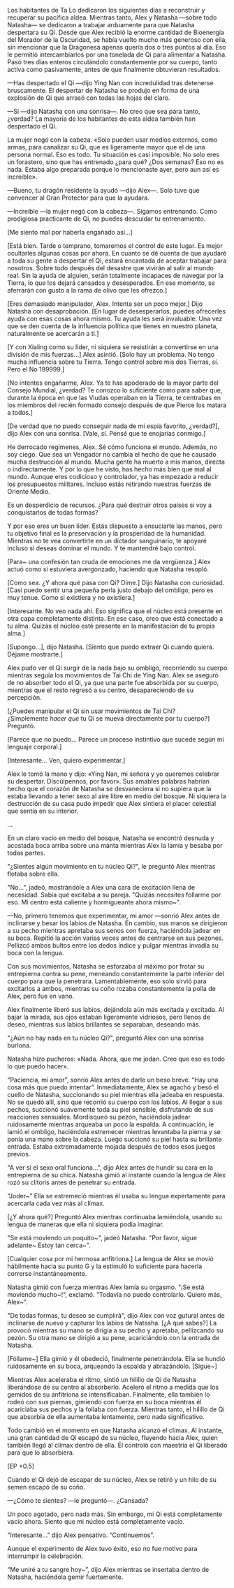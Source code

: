 
Los habitantes de Ta Lo dedicaron los siguientes días a reconstruir y recuperar su pacífica aldea. Mientras tanto, Alex y Natasha —sobre todo Natasha— se dedicaron a trabajar arduamente para que Natasha despertara su Qi. Desde que Alex recibió la enorme cantidad de Bioenergía del Morador de la Oscuridad, se había vuelto mucho más generoso con ella, sin mencionar que la Dragonesa apenas quería dos o tres puntos al día. Eso le permitió intercambiarlos por una tonelada de Qi para alimentar a Natasha. Pasó tres días enteros circulándolo constantemente por su cuerpo, tanto activa como pasivamente, antes de que finalmente obtuvieran resultados.

—Has despertado el Qi —dijo Ying Nan con incredulidad tras detenerse bruscamente. El despertar de Natasha se produjo en forma de una explosión de Qi que arrasó con todas las hojas del claro.

—Sí —dijo Natasha con una sonrisa—. No creo que sea para tanto, ¿verdad? La mayoría de los habitantes de esta aldea también han despertado el Qi.

La mujer negó con la cabeza. «Solo pueden usar medios externos, como armas, para canalizar su Qi, que es ligeramente mayor que el de una persona normal. Eso es todo. Tu situación es casi imposible. No solo eres un forastero, sino que has entrenado ¿para qué? ¿Dos semanas? Eso no es nada. Estaba algo preparada porque lo mencionaste ayer, pero aun así es increíble».

—Bueno, tu dragón residente la ayudó —dijo Alex—. Solo tuve que convencer al Gran Protector para que la ayudara.

—Increíble —la mujer negó con la cabeza—. Sigamos entrenando. Como prodigiosa practicante de Qi, no puedes descuidar tu entrenamiento.

[Me siento mal por haberla engañado así…]

[Está bien. Tarde o temprano, tomaremos el control de este lugar. Es mejor ocultarles algunas cosas por ahora. En cuanto se dé cuenta de que ayudaré a toda su gente a despertar el Qi, estará encantada de aceptar trabajar para nosotros. Sobre todo después del desastre que vivirán al salir al mundo real. Sin la ayuda de alguien, serán totalmente incapaces de navegar por la Tierra, lo que los dejará cansados ​​y desesperados. En ese momento, se aferrarán con gusto a la rama de olivo que les ofrezco.]

[Eres demasiado manipulador, Alex. Intenta ser un poco mejor.] Dijo Natasha con desaprobación. [En lugar de desesperarlos, puedes ofrecerles ayuda con esas cosas ahora mismo. Tu ayuda les será invaluable. Una vez que se den cuenta de la influencia política que tienes en nuestro planeta, naturalmente se acercarán a ti.]

[Y con Xialing como su líder, ni siquiera se resistirán a convertirse en una división de mis fuerzas...] Alex asintió. [Solo hay un problema. No tengo mucha influencia sobre tu Tierra. Tengo control sobre mis dos Tierras, sí. Pero el No 199999.]

[No intentes engañarme, Alex. Ya te has apoderado de la mayor parte del Consejo Mundial, ¿verdad? Te conozco lo suficiente como para saber que, durante la época en que las Viudas operaban en la Tierra, te centrabas en los miembros del recién formado consejo después de que Pierce los matara a todos.]

[De verdad que no puedo conseguir nada de mi espía favorito, ¿verdad?], dijo Alex con una sonrisa. [Vale, sí. Pensé que te enojarías conmigo.]

He derrocado regímenes, Alex. Sé cómo funciona el mundo. Además, no soy ciego. Que sea un Vengador no cambia el hecho de que he causado mucha destrucción al mundo. Mucha gente ha muerto a mis manos, directa o indirectamente. Y por lo que he visto, has hecho más bien que mal al mundo. Aunque eres codicioso y controlador, ya has empezado a reducir los presupuestos militares. Incluso estás retirando nuestras fuerzas de Oriente Medio.

Es un desperdicio de recursos. ¿Para qué destruir otros países si voy a conquistarlos de todas formas?

Y por eso eres un buen líder. Estás dispuesto a ensuciarte las manos, pero tu objetivo final es la preservación y la prosperidad de la humanidad. Mientras no te vea convertirte en un dictador sanguinario, te apoyaré incluso si deseas dominar el mundo. Y te mantendré bajo control.

[Para~ una confesión tan cruda de emociones me da vergüenza.] Alex actuó como si estuviera avergonzado, haciendo que Natasha resopló.

[Como sea. ¿Y ahora qué pasa con Qi? Dime.] Dijo Natasha con curiosidad. [Casi puedo sentir una pequeña perla justo debajo del ombligo, pero es muy tenue. Como si existiera y no existiera.]

[Interesante. No veo nada ahí. Eso significa que el núcleo está presente en otra capa completamente distinta. En ese caso, creo que está conectado a tu alma. Quizás el núcleo esté presente en la manifestación de tu propia alma.]

[Supongo…], dijo Natasha. [Siento que puedo extraer Qi cuando quiera. Déjame mostrarte.]

Alex pudo ver el Qi surgir de la nada bajo su ombligo, recorriendo su cuerpo mientras seguía los movimientos de Tai Chi de Ying Nan. Alex se aseguró de no absorber todo el Qi, ya que una parte fue absorbida por su cuerpo, mientras que el resto regresó a su centro, desapareciendo de su percepción.

[¿Puedes manipular el Qi sin usar movimientos de Tai Chi? ¿Simplemente _hacer que_ tu Qi se mueva directamente por tu cuerpo?] Preguntó.

[Parece que no puedo… Parece un proceso instintivo que sucede según mi lenguaje corporal.]

[Interesante… Ven, quiero experimentar.]

Alex le tomó la mano y dijo: «Ying Nan, mi señora y yo queremos celebrar su despertar. Discúlpennos, por favor». Sus amables palabras habrían hecho que el corazón de Natasha se desvaneciera si no supiera que la estaba llevando a tener sexo al aire libre en medio del bosque. Ni siquiera la destrucción de su casa pudo impedir que Alex sintiera el placer celestial que sentía en su interior.

…

En un claro vacío en medio del bosque, Natasha se encontró desnuda y acostada boca arriba sobre una manta mientras Alex la lamía y besaba por todas partes.

"¿Sientes algún movimiento en tu núcleo Qi?", le preguntó Alex mientras flotaba sobre ella.

"No...", jadeó, mostrándole a Alex una cara de excitación llena de necesidad. Sabía qué excitaba a su pareja. "Quizás necesites follarme por eso. Mi centro está caliente y hormigueante ahora mismo~".

—No, primero tenemos que experimentar, mi amor —sonrió Alex antes de inclinarse y besar los labios de Natasha. En cambio, sus manos se dirigieron a su pecho mientras apretaba sus senos con fuerza, haciéndola jadear en su boca. Repitió la acción varias veces antes de centrarse en sus pezones. Pellizcó ambos bultos entre los dedos índice y pulgar mientras invadía su boca con la lengua.

Con sus movimientos, Natasha se esforzaba al máximo por frotar su entrepierna contra su pene, meneando constantemente la parte inferior del cuerpo para que la penetrara. Lamentablemente, eso solo sirvió para excitarlos a ambos, mientras su coño rozaba constantemente la polla de Alex, pero fue en vano.

Alex finalmente liberó sus labios, dejándola aún más excitada y excitada. Al bajar la mirada, sus ojos estaban ligeramente vidriosos, pero llenos de deseo, mientras sus labios brillantes se separaban, deseando más.

"¿Aún no hay nada en tu núcleo Qi?", preguntó Alex con una sonrisa burlona.

Natasha hizo pucheros: «Nada. Ahora, que me jodan. Creo que eso es todo lo que puedo hacer».

“Paciencia, mi amor”, sonrió Alex antes de darle un beso breve. “Hay una cosa más que puedo intentar”. Inmediatamente, Alex se agachó y besó el cuello de Natasha, succionando su piel mientras ella jadeaba en respuesta. No se quedó allí, sino que recorrió su cuerpo con los labios. Al llegar a sus pechos, succionó suavemente toda su piel sensible, disfrutando de sus reacciones sensuales. Mordisqueó su pezón, haciéndola jadear ruidosamente mientras arqueaba un poco la espalda. A continuación, le lamió el ombligo, haciéndola estremecer mientras levantaba la pierna y se ponía una mano sobre la cabeza. Luego succionó su piel hasta su brillante entrada. Estaba extremadamente mojada después de todos esos juegos previos.

"A ver si el sexo oral funciona...", dijo Alex antes de hundir su cara en la entrepierna de su chica. Natasha gimió al instante cuando la lengua de Alex rozó su clítoris antes de penetrar su entrada.

“Joder~” Ella se estremeció mientras él usaba su lengua expertamente para acercarla cada vez más al clímax.

[¿Y ahora qué?] Preguntó Alex mientras continuaba lamiéndola, usando su lengua de maneras que ella ni siquiera podía imaginar.

"Se está moviendo un poquito~", jadeó Natasha. "Por favor, sigue adelante~ Estoy tan cerca~".

[Cualquier cosa por mi hermosa anfitriona.] La lengua de Alex se movió hábilmente hacia su punto G y la estimuló lo suficiente para hacerla correrse instantáneamente.

Natasha gimió con fuerza mientras Alex lamía su orgasmo. "¡Se está moviendo mucho~!", exclamó. "Todavía no puedo controlarlo. Quiero más, Alex~".

"De todas formas, tu deseo se cumplirá", dijo Alex con voz gutural antes de inclinarse de nuevo y capturar los labios de Natasha. [¿A qué sabes?] La provocó mientras su mano se dirigía a su pecho y apretaba, pellizcando su pezón. Su otra mano se dirigió a su pene, acariciándolo con la entrada de Natasha.

[Fóllame~] Ella gimió y él obedeció, finalmente penetrándola. Ella se hundió ruidosamente en su boca, arqueando la espalda y abrazándolo. [Sigue~]

Mientras Alex aceleraba el ritmo, sintió un hilillo de Qi de Natasha liberándose de su centro al absorberlo. Aceleró el ritmo a medida que los gemidos de su anfitriona se intensificaban. Finalmente, ella también lo rodeó con sus piernas, gimiendo con fuerza en su boca mientras él acariciaba sus pechos y la follaba con fuerza. Mientras tanto, el hilillo de Qi que absorbía de ella aumentaba lentamente, pero nada significativo.

Todo cambió en el momento en que Natasha alcanzó el clímax. Al instante, una gran cantidad de Qi escapó de su núcleo, fluyendo hacia Alex, quien también llegó al clímax dentro de ella. Él controló con maestría el Qi liberado para que lo absorbiera.

[EP +0.5]

Cuando el Qi dejó de escapar de su núcleo, Alex se retiró y un hilo de su semen escapó de su coño.

—¿Cómo te sientes? —le preguntó—. ¿Cansada?

Un poco agotado, pero nada más. Sin embargo, mi Qi está completamente vacío ahora. Siento que mi núcleo está completamente vacío.

“Interesante…” dijo Alex pensativo. “Continuemos”.

Aunque el experimento de Alex tuvo éxito, eso no fue motivo para interrumpir la celebración.

“Me uniré a tu sangre hoy~”, dijo Alex mientras se insertaba dentro de Natasha, haciéndola gemir fuertemente.